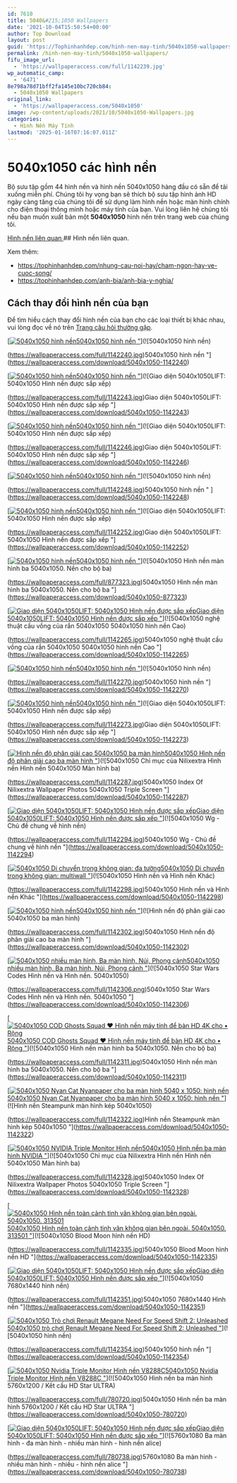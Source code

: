 ```yaml
---
id: 7610
title: 5040&#215;1050 Wallpapers
date: '2021-10-04T15:50:54+00:00'
author: Top Download
layout: post
guid: 'https://Tophinhanhdep.com/hinh-nen-may-tinh/5040x1050-wallpapers/'
permalink: /hinh-nen-may-tinh/5040x1050-wallpapers/
fifu_image_url:
  - 'https://wallpaperaccess.com/full/1142239.jpg'
wp_automatic_camp:
  - '6471'
8e798a78d71bff2fa145e10bc720cb84:
  - 5040x1050 Wallpapers
original_link:
  - 'https://wallpaperaccess.com/5040x1050'
image: /wp-content/uploads/2021/10/5040x1050-Wallpapers.jpg
categories:
  - Hình Nền Máy Tính
lastmod: '2025-01-16T07:16:07.011Z'
---
```

# 5040x1050 các hình nền

Bộ sưu tập gồm 44 hình nền và hình nền 5040x1050 hàng đầu có sẵn để tải xuống miễn phí. Chúng tôi hy vọng bạn sẽ thích bộ sưu tập hình ảnh HD ngày càng tăng của chúng tôi để sử dụng làm hình nền hoặc màn hình chính cho điện thoại thông minh hoặc máy tính của bạn. Vui lòng liên hệ chúng tôi nếu bạn muốn xuất bản một **5040x1050** hình nền trên trang web của chúng tôi.

[Hình nền liên quan ](#related) ## Hình nền liên quan.

   
 Xem thêm:

   
- <https://tophinhanhdep.com/nhung-cau-noi-hay/cham-ngon-hay-ve-cuoc-song/>
- <https://tophinhanhdep.com/anh-bia/anh-bia-y-nghia/>

## Cách thay đổi hình nền của bạn

Để tìm hiểu cách thay đổi hình nền của bạn cho các loại thiết bị khác nhau, vui lòng đọc về nó trên [Trang câu hỏi thường gặp](https://tophinhanhdep.com/faq/).

  
[[![5040x1050 hình nền](https://wallpaperaccess.com/full/1142239.jpg)5040x1050 hình nền "](https://wallpaperaccess.com/download/5040x1050-1142239)](![5040x1050 hình nền)

(https://wallpaperaccess.com/full/1142240.jpg)5040x1050 hình nền "](https://wallpaperaccess.com/download/5040x1050-1142240)

[[![5040x1050 hình nền](https://wallpaperaccess.com/full/1142241.jpg)5040x1050 hình nền "](https://wallpaperaccess.com/download/5040x1050-1142241)](![Giao diện 5040x1050LIFT: 5040x1050 Hình nền được sắp xếp)

(https://wallpaperaccess.com/full/1142243.jpg)Giao diện 5040x1050LIFT: 5040x1050 Hình nền được sắp xếp "](https://wallpaperaccess.com/download/5040x1050-1142243)

[[![5040x1050 hình nền](https://wallpaperaccess.com/full/1142244.jpg)5040x1050 hình nền "](https://wallpaperaccess.com/download/5040x1050-1142244)](![Giao diện 5040x1050LIFT: 5040x1050 Hình nền được sắp xếp)

(https://wallpaperaccess.com/full/1142246.jpg)Giao diện 5040x1050LIFT: 5040x1050 Hình nền được sắp xếp "](https://wallpaperaccess.com/download/5040x1050-1142246)

[[![5040x1050 hình nền](https://wallpaperaccess.com/full/1142247.jpg)5040x1050 hình nền "](https://wallpaperaccess.com/download/5040x1050-1142247)](![5040x1050 hình nền)

(https://wallpaperaccess.com/full/1142248.jpg)5040x1050 hình nền " ](https://wallpaperaccess.com/download/5040x1050-1142248)

[[![5040x1050 hình nền](https://wallpaperaccess.com/full/1142251.jpg)5040x1050 hình nền "](https://wallpaperaccess.com/download/5040x1050-1142251)](![Giao diện 5040x1050LIFT: 5040x1050 Hình nền được sắp xếp)

(https://wallpaperaccess.com/full/1142252.jpg)Giao diện 5040x1050LIFT: 5040x1050 Hình nền được sắp xếp "](https://wallpaperaccess.com/download/5040x1050-1142252)

[[![5040x1050 hình nền](https://wallpaperaccess.com/full/1142258.jpg)5040x1050 hình nền "](https://wallpaperaccess.com/download/5040x1050-1142258)](![5040x1050 Hình nền màn hình ba 5040x1050.  Nền cho bộ ba)

(https://wallpaperaccess.com/full/877323.jpg)5040x1050 Hình nền màn hình ba 5040x1050. Nền cho bộ ba "](https://wallpaperaccess.com/download/5040x1050-877323)

[[![Giao diện 5040x1050LIFT: 5040x1050 Hình nền được sắp xếp](https://wallpaperaccess.com/full/1142260.jpg)Giao diện 5040x1050LIFT: 5040x1050 Hình nền được sắp xếp "](https://wallpaperaccess.com/download/5040x1050-1142260)](![5040x1050 nghệ thuật cầu vồng của rắn 5040x1050 5040x1050 hình nền Cao)

(https://wallpaperaccess.com/full/1142265.jpg)5040x1050 nghệ thuật cầu vồng của rắn 5040x1050 5040x1050 hình nền Cao "](https://wallpaperaccess.com/download/5040x1050-1142265)

[[![5040x1050 hình nền](https://wallpaperaccess.com/full/1142267.jpg)5040x1050 hình nền "](https://wallpaperaccess.com/download/5040x1050-1142267)](![5040x1050 hình nền)

(https://wallpaperaccess.com/full/1142270.jpg)5040x1050 hình nền "](https://wallpaperaccess.com/download/5040x1050-1142270)

[[![5040x1050 hình nền](https://wallpaperaccess.com/full/1142272.jpg)5040x1050 hình nền "](https://wallpaperaccess.com/download/5040x1050-1142272)](![Giao diện 5040x1050LIFT: 5040x1050 Hình nền được sắp xếp)

(https://wallpaperaccess.com/full/1142273.jpg)Giao diện 5040x1050LIFT: 5040x1050 Hình nền được sắp xếp "](https://wallpaperaccess.com/download/5040x1050-1142273)

[[![Hình nền độ phân giải cao 5040x1050 ba màn hình](https://wallpaperaccess.com/full/1142280.jpg)5040x1050 Hình nền độ phân giải cao ba màn hình "](https://wallpaperaccess.com/download/5040x1050-1142280)](![5040x1050 Chỉ mục của Nilixextra Hình nền Hình nền 5040x1050 Màn hình ba)

(https://wallpaperaccess.com/full/1142287.jpg)5040x1050 Index Of Nilixextra Wallpaper Photos 5040x1050 Triple Screen "](https://wallpaperaccess.com/download/5040x1050-1142287)

[[![Giao diện 5040x1050LIFT: 5040x1050 Hình nền được sắp xếp](https://wallpaperaccess.com/full/1142291.jpg)Giao diện 5040x1050LIFT: 5040x1050 Hình nền được sắp xếp "](https://wallpaperaccess.com/download/5040x1050-1142291)](![5040x1050 Wg - Chủ đề chung về hình nền)

(https://wallpaperaccess.com/full/1142294.jpg)5040x1050 Wg - Chủ đề chung về hình nền "](https://wallpaperaccess.com/download/5040x1050-1142294)

[[![5040x1050 Di chuyển trong không gian: đa tường](https://wallpaperaccess.com/full/1142297.jpg)5040x1050 Di chuyển trong không gian: multiwall "](https://wallpaperaccess.com/download/5040x1050-1142297)](![5040x1050 Hình nền và Hình nền Khác)

(https://wallpaperaccess.com/full/1142298.jpg)5040x1050 Hình nền và Hình nền Khác "](https://wallpaperaccess.com/download/5040x1050-1142298)

[[![5040x1050 hình nền](https://wallpaperaccess.com/full/1142301.jpg)5040x1050 hình nền "](https://wallpaperaccess.com/download/5040x1050-1142301)](![Hình nền độ phân giải cao 5040x1050 ba màn hình)

(https://wallpaperaccess.com/full/1142302.jpg)5040x1050 Hình nền độ phân giải cao ba màn hình "](https://wallpaperaccess.com/download/5040x1050-1142302)

[[![5040x1050 nhiều màn hình, Ba màn hình, Núi, Phong cảnh](https://wallpaperaccess.com/full/1142303.jpg)5040x1050 nhiều màn hình, Ba màn hình, Núi, Phong cảnh "](https://wallpaperaccess.com/download/5040x1050-1142303)](![5040x1050 Star Wars Codes Hình nền và Hình nền.  5040x1050)

(https://wallpaperaccess.com/full/1142306.png)5040x1050 Star Wars Codes Hình nền và Hình nền. 5040x1050 "](https://wallpaperaccess.com/download/5040x1050-1142306)

[[![5040x1050 COD Ghosts Squad ❤ Hình nền máy tính để bàn HD 4K cho • Rộng](https://wallpaperaccess.com/full/1142308.jpg)5040x1050 COD Ghosts Squad ❤ Hình nền máy tính để bàn HD 4K cho • Rộng "](https://wallpaperaccess.com/download/5040x1050-1142308)](![5040x1050 Hình nền màn hình ba 5040x1050.  Nền cho bộ ba)

(https://wallpaperaccess.com/full/1142311.jpg)5040x1050 Hình nền màn hình ba 5040x1050. Nền cho bộ ba "](https://wallpaperaccess.com/download/5040x1050-1142311)

[[![5040x1050 Nyan Cat Nyanpaper cho ba màn hình 5040 x 1050: hình nền](https://wallpaperaccess.com/full/1142321.png)5040x1050 Nyan Cat Nyanpaper cho ba màn hình 5040 x 1050: hình nền "](https://wallpaperaccess.com/download/5040x1050-1142321)](![Hình nền Steampunk màn hình kép 5040x1050)

(https://wallpaperaccess.com/full/1142322.jpg)Hình nền Steampunk màn hình kép 5040x1050 "](https://wallpaperaccess.com/download/5040x1050-1142322)

[[![5040x1050 NVIDIA Triple Monitor Hình nền](https://wallpaperaccess.com/full/1142326.jpg)5040x1050 Hình nền ba màn hình NVIDIA "](https://wallpaperaccess.com/download/5040x1050-1142326)](![5040x1050 Chỉ mục của Nilixextra Hình nền Hình nền 5040x1050 Màn hình ba)

(https://wallpaperaccess.com/full/1142328.jpg)5040x1050 Index Of Nilixextra Wallpaper Photos 5040x1050 Triple Screen "](https://wallpaperaccess.com/download/5040x1050-1142328)

[[![5040x1050 Hình nền toàn cảnh tinh vân không gian bên ngoài.  5040x1050.  313501](https://wallpaperaccess.com/full/1142332.jpg)5040x1050 Hình nền toàn cảnh tinh vân không gian bên ngoài. 5040x1050. 313501 "](https://wallpaperaccess.com/download/5040x1050-1142332)](![5040x1050 Blood Moon hình nền HD)

(https://wallpaperaccess.com/full/1142335.jpg)5040x1050 Blood Moon hình nền HD "](https://wallpaperaccess.com/download/5040x1050-1142335)

[[![Giao diện 5040x1050LIFT: 5040x1050 Hình nền được sắp xếp](https://wallpaperaccess.com/full/1142337.jpg)Giao diện 5040x1050LIFT: 5040x1050 Hình nền được sắp xếp "](https://wallpaperaccess.com/download/5040x1050-1142337)](![5040x1050 7680x1440 hình nền)

(https://wallpaperaccess.com/full/1142351.jpg)5040x1050 7680x1440 Hình nền "](https://wallpaperaccess.com/download/5040x1050-1142351)

[[![5040x1050 Trò chơi Renault Megane Need For Speed ​​Shift 2: Unleashed](https://wallpaperaccess.com/full/1142352.jpg)5040x1050 trò chơi Renault Megane Need For Speed ​​Shift 2: Unleashed "](https://wallpaperaccess.com/download/5040x1050-1142352)](![5040x1050 hình nền)

(https://wallpaperaccess.com/full/1142354.jpg)5040x1050 hình nền "](https://wallpaperaccess.com/download/5040x1050-1142354)

[[![5040x1050 Nvidia Triple Monitor Hình nền V8288C](https://wallpaperaccess.com/full/780740.jpg)5040x1050 Nvidia Triple Monitor Hình nền V8288C "](https://wallpaperaccess.com/download/5040x1050-780740)](![5040x1050 Hình nền ba màn hình 5760x1200 / Kết cấu HD Star ULTRA)

(https://wallpaperaccess.com/full/780720.jpg)5040x1050 Hình nền ba màn hình 5760x1200 / Kết cấu HD Star ULTRA "](https://wallpaperaccess.com/download/5040x1050-780720)

[[![Giao diện 5040x1050LIFT: 5040x1050 Hình nền được sắp xếp](https://wallpaperaccess.com/full/1142357.jpg)Giao diện 5040x1050LIFT: 5040x1050 Hình nền được sắp xếp "](https://wallpaperaccess.com/download/5040x1050-1142357)](![5760x1080 Ba màn hình - đa màn hình - nhiều màn hình - hình nền alice)

(https://wallpaperaccess.com/full/780738.jpg)5760x1080 Ba màn hình - nhiều màn hình - nhiều - hình nền alice "](https://wallpaperaccess.com/download/5040x1050-780738)
